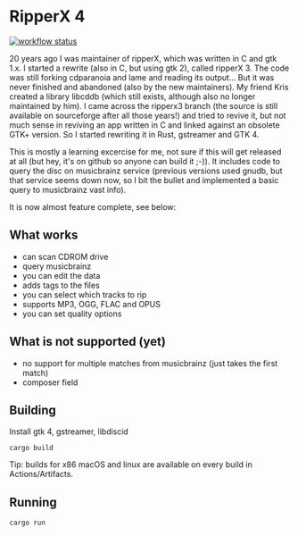 # RipperX 4

[![workflow status](https://github.com/joske/ripperx4/actions/workflows/rust.yml/badge.svg)](https://github.com/joske/ripperx4/actions?query=workflow%3A%22rust%22)

20 years ago I was maintainer of ripperX, which was written in C and gtk 1.x. I
started a rewrite (also in C, but using gtk 2), called ripperX 3. The code was
still forking cdparanoia and lame and reading its output... But it was never
finished and abandoned (also by the new maintainers). My friend Kris created a
library libcddb (which still exists, although also no longer maintained by
him). I came across the ripperx3 branch (the source is still available on
sourceforge after all those years!) and tried to revive it, but not much sense
in reviving an app written in C and linked against an obsolete GTK+ version. So
I started rewriting it in Rust, gstreamer and GTK 4.

This is mostly a learning excercise for me, not sure if this will get released
at all (but hey, it's on github so anyone can build it ;-)). It includes code
to query the disc on musicbrainz service (previous versions used gnudb, but
that service seems down now, so I bit the bullet and implemented a basic query
to musicbrainz vast info).

It is now almost feature complete, see below:

## What works

- can scan CDROM drive
- query musicbrainz
- you can edit the data
- adds tags to the files
- you can select which tracks to rip
- supports MP3, OGG, FLAC and OPUS
- you can set quality options

## What is not supported (yet)

- no support for multiple matches from musicbrainz (just takes the first match)
- composer field

## Building

Install gtk 4, gstreamer, libdiscid

`cargo build`

Tip: builds for x86 macOS and linux are available on every build in Actions/Artifacts.

## Running

`cargo run`
